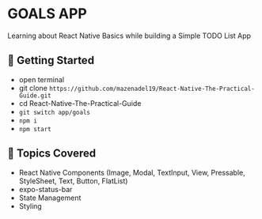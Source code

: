 # GOALS APP

Learning about React Native Basics while building a Simple TODO List App

## 🚀 Getting Started

- open terminal
- git clone `https://github.com/mazenadel19/React-Native-The-Practical-Guide.git`
- cd React-Native-The-Practical-Guide
- `git switch app/goals`
- `npm i`
- `npm start`

## 🤔 Topics Covered

- React Native Components (Image, Modal, TextInput, View, Pressable, StyleSheet, Text, Button, FlatList)
- expo-status-bar
- State Management
- Styling
